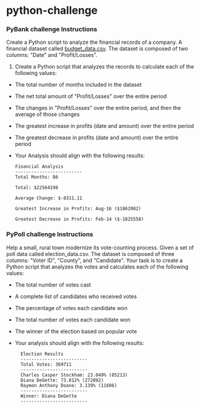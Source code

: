 # python-challenge

### PyBank challenge Instructions

Create a Python script to analyze the financial records of a company. A financial dataset called [budget_data.csv](https://github.com/Saurabh-Lakhanpal/python-challenge/blob/main/Starter_Code/PyBank/Resources/budget_data.csv). The dataset is composed of two columns: "Date" and "Profit/Losses".

1. Create a Python script that analyzes the records to calculate each of the following values:

- The total number of months included in the dataset

- The net total amount of "Profit/Losses" over the entire period

- The changes in "Profit/Losses" over the entire period, and then the average of those changes

- The greatest increase in profits (date and amount) over the entire period

- The greatest decrease in profits (date and amount) over the entire period

- Your Analysis should align with the following results:

      Financial Analysis
      -------------------------
      Total Months: 86

      Total: $22564198

      Average Change: $-8311.11

      Greatest Increase in Profits: Aug-16 ($1862002)

      Greatest Decrease in Profits: Feb-14 ($-1825558)


### PyPoll challenge Instructions

Help a small, rural town modernize its vote-counting process.
Given a set of poll data called election_data.csv. The dataset is composed of three columns: "Voter ID", "County", and "Candidate". Your task is to create a Python script that analyzes the votes and calculates each of the following values:

- The total number of votes cast

- A complete list of candidates who received votes

- The percentage of votes each candidate won

- The total number of votes each candidate won

- The winner of the election based on popular vote

- Your analysis should align with the following results:

        Election Results
        -------------------------
        Total Votes: 369711
        -------------------------
        Charles Casper Stockham: 23.049% (85213)
        Diana DeGette: 73.812% (272892)
        Raymon Anthony Doane: 3.139% (11606)
        -------------------------
        Winner: Diana DeGette
        -------------------------
